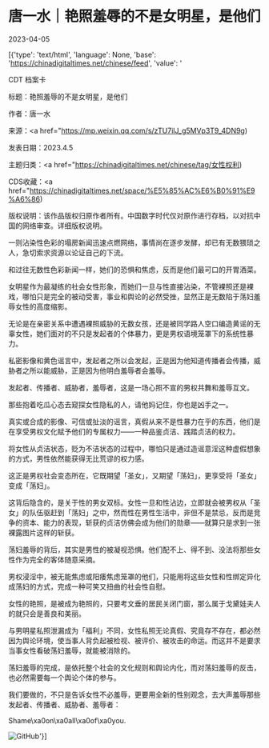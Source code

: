 # 唐一水｜艳照羞辱的不是女明星，是他们

2023-04-05

[{'type': 'text/html', 'language': None, 'base': 'https://chinadigitaltimes.net/chinese/feed', 'value': '

CDT 档案卡

标题：艳照羞辱的不是女明星，是他们

作者：唐一水

来源：<a href="https://mp.weixin.qq.com/s/zTU7ilJ_g5MVp3T9_4DN9g)

发表日期：2023.4.5

主题归类：<a href="https://chinadigitaltimes.net/chinese/tag/女性权利)

CDS收藏：<a href="https://chinadigitaltimes.net/space/%E5%85%AC%E6%B0%91%E9%A6%86)

版权说明：该作品版权归原作者所有。中国数字时代仅对原作进行存档，以对抗中国的网络审查。详细版权说明。





一则沾染性色彩的塌房新闻迅速点燃网络，事情尚在逐步发酵，却已有无数猥琐之人，急切索求资源以论证自己的下流。

和过往无数性色彩新闻一样，她们的恐惧和焦虑，反而是他们最可口的开胃酒菜。

女明星作为最凝练的社会女性形象，而她们一旦与性直接沾染，不管裸照还是裸戏，哪怕只是完全的被动受害，事业和舆论的必然受挫，显然正是无数陷于荡妇羞辱女性的高度缩影。

无论是在亲密关系中遭遇裸照威胁的无数女孩，还是被同学路人空口编造黄谣的无辜女性，她们面对的不只是发起者的个体暴力，更是男权语境笼罩下的系统性暴力。

私密影像和黄色谣言中，发起者之所以会发起，正是因为他知道传播者会传播，威胁者之所以能威胁，正是因为他明白羞辱者会羞辱。

发起者、传播者、威胁者，羞辱者，这是一场心照不宣的男权共舞和羞辱互文。

那些抱着吃瓜心态去窥探女性隐私的人，请他妈记住，你也是凶手之一。

真实或合成的影像、可信或扯淡的谣言，真假从来不是性暴力在乎的东西，他们是在享受男权文化赋予他们的专属权力——一种品鉴贞洁、践踏贞洁的权力。

将女性从贞洁状态，贬为不洁状态的过程中，哪怕只是通过造谣意淫这种虚假想象的方式，男性依然能获得无比荒谬的权力感。

这正是男权社会变态所在，它既期望「圣女」，又期望「荡妇」，更享受将「圣女」变成「荡妇」。

这背后隐含的，是关于性的男女双标。女性一旦和性沾边，立即就会被男权从「圣女」的队伍驱赶到「荡妇」之中，然而性在男性生活中，非但不是禁忌，反而是竞争的资本、能力的表现，斩获的贞洁仿佛会成为他们的勋章——就算只是求到一张裸露图片这样的斩获。

荡妇羞辱的背后，其实是男性的被凝视恐惧。他们配不上、得不到、没法将那些女性作为完全的客体随意采摘。

男权浸淫中，被无能焦虑或阳痿焦虑笼罩的他们，只能用将这些女性和性绑定异化成荡妇的方式，完成一种可笑又扭曲的社会性自慰。

女性的艳照，是被成为艳照的，只要考文垂的居民关闭门窗，那么属于戈黛娃夫人的就只会是善良和美丽。

与男明星私照泄漏成为「福利」不同，女性私照无论真假、究竟存不存在，都必然因为舆论环境，使当事人背负起被检视、被评价、被攻击的命运。而这并不是要求当事女性看破荡妇羞辱，就能被消除的。

荡妇羞辱的完成，是依托整个社会的文化规则和舆论内化，而对荡妇羞辱的反击，也必然需要每一个舆论个体的参与。

我们要做的，不只是告诉女性不必羞辱，更要用全新的性别观念，去大声羞辱那些发起者、传播者、威胁者、羞辱者：

Shame\xa0on\xa0all\xa0of\xa0you.

![GitHub](https://mmbiz.qpic.cn/mmbiz_jpg/kxewzlYv1ltDIgKhrK1yezQSOkFzdibRZrib9l8gD9mJIWAlTibga4GoFicOTkfibibfUID4KUw1jxbJpBuF98ibicn3BQ/640?wx_fmt=jpeg\\&amp;amp;wxfrom=5\\&amp;amp;wx_lazy=1\\&amp;amp;wx_co=1)'}]